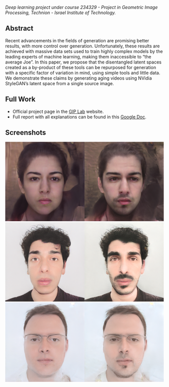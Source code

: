*Deep learning project under course 234329 - Project in Geometric Image Processing, Technion - Israel Institute of Technology.*

## Abstract
Recent advancements in the fields of generation are promising better results, with more control over generation. Unfortunately, these results are achieved with massive data sets used to train highly complex models by the leading experts of machine learning, making them inaccessible to “the average Joe”. In this paper, we propose that the disentangled latent spaces created as a by-product of these tools can be repurposed for generation with a specific factor of variation in mind, using simple tools and little data. We demonstrate these claims by generating aging videos using NVidia StyleGAN’s latent space from a single source image.

## Full Work
- Official project page in the [GIP Lab](http://gip.cs.technion.ac.il/index.html) website.
- Full report with all explanations can be found in this [Google Doc](https://docs.google.com/document/d/1DC6SfjVyKHy0BKeRXRJV06X712L1GD0OMMX9OSS-u2E/edit?usp=sharing).

## Screenshots
![Internal](https://github.com/shavitborisov/APhotoADay/blob/master/Screenshots/Internal_res.png)
![Jacob](https://github.com/shavitborisov/APhotoADay/blob/master/Screenshots/Jacob_res.png)
![Shavit](https://github.com/shavitborisov/APhotoADay/blob/master/Screenshots/Shavit_res.png)
